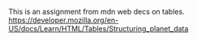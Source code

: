 This is an assignment from mdn web decs on tables. 
https://developer.mozilla.org/en-US/docs/Learn/HTML/Tables/Structuring_planet_data

